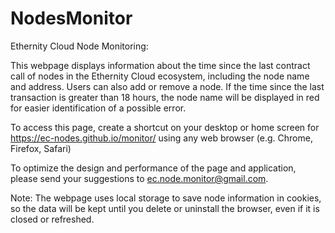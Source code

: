 # NodesMonitor
Ethernity Cloud Node Monitoring:

This webpage displays information about the time since the last contract call of nodes in the Ethernity Cloud ecosystem, including the node name and address. Users can also add or remove a node. If the time since the last transaction is greater than 18 hours, the node name will be displayed in red for easier identification of a possible error.

To access this page, create a shortcut on your desktop or home screen for https://ec-nodes.github.io/monitor/ using any web browser (e.g. Chrome, Firefox, Safari)

To optimize the design and performance of the page and application, please send your suggestions to ec.node.monitor@gmail.com.

Note: The webpage uses local storage to save node information in cookies, so the data will be kept until you delete or uninstall the browser, even if it is closed or refreshed.
